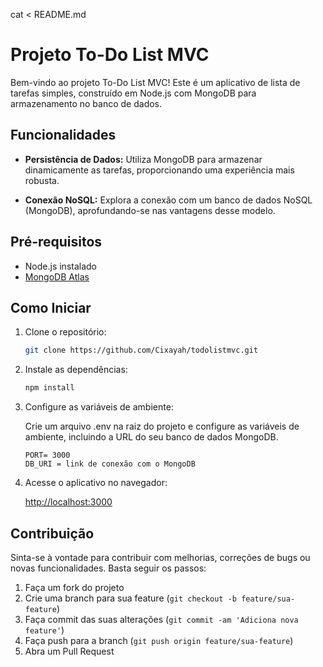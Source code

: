 cat <<EOF > README.md
# Projeto To-Do List MVC

Bem-vindo ao projeto To-Do List MVC! Este é um aplicativo de lista de tarefas simples, construído em Node.js com MongoDB para armazenamento no banco de dados.

## Funcionalidades

- **Persistência de Dados:** Utiliza MongoDB para armazenar dinamicamente as tarefas, proporcionando uma experiência mais robusta.
  
- **Conexão NoSQL:** Explora a conexão com um banco de dados NoSQL (MongoDB), aprofundando-se nas vantagens desse modelo.

## Pré-requisitos

- Node.js instalado
- [MongoDB Atlas](https://www.mongodb.com/atlas/database)

## Como Iniciar

1. Clone o repositório:

    ```bash
    git clone https://github.com/Cixayah/todolistmvc.git
    ```

2. Instale as dependências:

    ```bash
    npm install
    ```

3. Configure as variáveis de ambiente:

    Crie um arquivo .env na raiz do projeto e configure as variáveis de ambiente, incluindo a URL do seu banco de dados MongoDB.

    ```env
    PORT= 3000
    DB_URI = link de conexão com o MongoDB
    ```

4. Acesse o aplicativo no navegador:

    [http://localhost:3000](http://localhost:3000)

## Contribuição

Sinta-se à vontade para contribuir com melhorias, correções de bugs ou novas funcionalidades. Basta seguir os passos:

1. Faça um fork do projeto
2. Crie uma branch para sua feature (`git checkout -b feature/sua-feature`)
3. Faça commit das suas alterações (`git commit -am 'Adiciona nova feature'`)
4. Faça push para a branch (`git push origin feature/sua-feature`)
5. Abra um Pull Request


